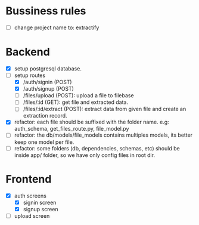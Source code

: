 # Bussiness rules

- [ ] change project name to: extractify

# Backend

- [x] setup postgresql database.
- [ ] setup routes
  - [x] /auth/signin (POST)
  - [x] /auth/signup (POST)
  - [ ] /files/upload (POST): upload a file to filebase
  - [ ] /files/:id (GET): get file and extracted data.
  - [ ] /files/:id/extract (POST): extract data from given file and create an extraction record.
- [x] refactor: each file should be suffixed with the folder name. e.g: auth_schema, get_files_route.py, file_model.py
- [ ] refactor: the db/models/file_models contains multiples models, its better keep one model per file.
- [ ] refactor: some folders (db, dependencies, schemas, etc) should be inside app/ folder, so we have only config files in root dir.

# Frontend

- [x] auth screens
  - [x] signin screen
  - [x] signup screen
- [ ] upload screen
